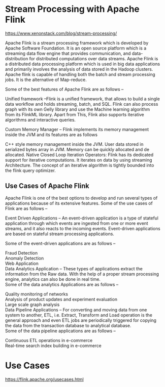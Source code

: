 # Stream Processing with Apache Flink

https://www.xenonstack.com/blog/stream-processing/

Apache Flink is a stream processing framework which is developed by Apache Software Foundation. It is an open source platform which is a streaming data flow engine that provides communication, and data-distribution for distributed computations over data streams. Apache Flink is a distributed data processing platform which is used in big data applications and primarily involves the analysis of data stored in the Hadoop clusters. Apache flink is capable of handling both the batch and stream processing jobs. It is the alternative of Map-reduce.

Some of the best features of Apache Flink are as follows –

Unified framework –Flink is a unified framework, that allows to build a single data workflow and holds streaming, batch, and SQL. Flink can also process graph with its own Gelly library and use the Machine learning algorithm from its FlinkML library. Apart from This, Flink also supports iterative algorithms and interactive queries.

Custom Memory Manager – Flink implements its memory management inside the JVM and its features are as follows

C++ style memory management inside the JVM.
User data stored in serialized bytes array in JVM.
Memory can be quickly allocated and de allocated.
Native Closed Loop Iteration Operators: Flink has its dedicated support for iterative computations. It iterates on data by using streaming Architecture. The concept of an iterative algorithm is tightly bounded into the flink query optimizer.

## Use Cases of Apache Flink
Apache Flink is one of the best options to develop and run several types of applications because of its extensive features. Some of the use cases of Flink are as follows –

Event Driven Applications – An event-driven application is a type of stateful application through which events are ingested from one or more event streams, and it also reacts to the incoming events. Event-driven applications are based on stateful stream processing applications.

Some of the event-driven applications are as follows –

Fraud Detection  
Anomaly Detection  
Web Application  
Data Analytics Application – These types of applications extract the information from the Raw data. With the help of a proper stream processing engine, analytics can also be done in real time.  
Some of the data analytics Applications are as follows –  

Quality monitoring of networks  
Analysis of product updates and experiment evaluation  
Large scale graph analysis  
Data Pipeline Applications – For converting and moving data from one system to another, ETL, i.e. Extract, Transform and Load operation is the general approach and even ETL jobs are periodically triggered for copying the data from the transaction database to analytical database.  
Some of the data pipeline applications are as follows –  

Continuous ETL operations in e-commerce  
Real-time search index building in e-commerce  



# Use Cases

https://flink.apache.org/usecases.html
